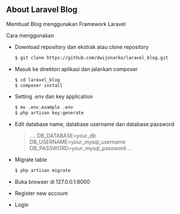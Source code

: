 ## About Laravel Blog

Membuat Blog menggunakan Framework Laravel

Cara menggunakan
- Download repository dan ekstrak atau clone repository
	```sh
	$ git clone https://github.com/dwijonarko/laravel_blog.git
	```
- Masuk ke direktori aplikasi dan jalankan composer
	```sh
	$ cd laravel_blog
	$ composer install
	```
- Setting .env dan key application
	```sh
	$ mv .env.example .env
	$ php artisan key:generate
	```
- Edit database name, database username dan database password
	>....
	> DB_DATABASE=your_db
 	> DB_USERNAME=your_mysql_username
 	> DB_PASSWORD=your_mysql_password
 	>...
- Migrate table
	```sh
	$ php artisan migrate
	```

- Buka browser di 127.0.0.1:8000
- Register new account
- Login